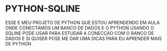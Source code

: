 # PYTHON-SQLINE
ESSE E MEU PROJETO DE PYTHON QUE ESTOU APRENDENDO EM AULA ONDE CONECTAMOS UM BANCO DE DADOS E O PYTHON USANDO O SQLINE PODE USAR PARA ESTUDAR A CONECÇÃO COM O BANCO DE DADOS E SI QUISER POSE ME DAR UMA DICAS PARA EU APRENDER MAIS DE PYTHON 
